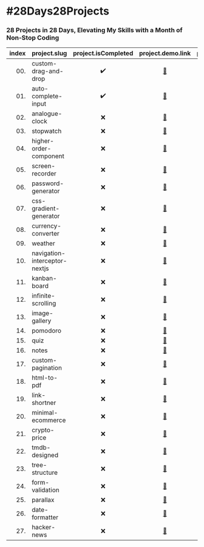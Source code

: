 # #28Days28Projects

### 28 Projects in 28 Days, Elevating My Skills with a Month of Non-Stop Coding

| index | project.slug                  | project.isCompleted |                     project.demo.link                      |                             project.code.link                             |
| ----: | ----------------------------- | :-----------------: | :--------------------------------------------------------: | :-----------------------------------------------------------------------: |
|   00. | custom-drag-and-drop          | :heavy_check_mark:  |     [:link:](https://00-custom-drag-and-drop.kruz.me)      |     [:link:](https://github.com/kruzkasu223/00-custom-drag-and-drop)      |
|   01. | auto-complete-input           | :heavy_check_mark:  |      [:link:](https://01-auto-complete-input.kruz.me)      |      [:link:](https://github.com/kruzkasu223/01-auto-complete-input)      |
|   02. | analogue-clock                |         :x:         |        [:link:](https://02-analogue-clock.kruz.me)         |        [:link:](https://github.com/kruzkasu223/02-analogue-clock)         |
|   03. | stopwatch                     |         :x:         |           [:link:](https://03-stopwatch.kruz.me)           |           [:link:](https://github.com/kruzkasu223/03-stopwatch)           |
|   04. | higher-order-component        |         :x:         |    [:link:](https://04-higher-order-component.kruz.me)     |    [:link:](https://github.com/kruzkasu223/04-higher-order-component)     |
|   05. | screen-recorder               |         :x:         |        [:link:](https://05-screen-recorder.kruz.me)        |        [:link:](https://github.com/kruzkasu223/05-screen-recorder)        |
|   06. | password-generator            |         :x:         |      [:link:](https://06-password-generator.kruz.me)       |      [:link:](https://github.com/kruzkasu223/06-password-generator)       |
|   07. | css-gradient-generator        |         :x:         |    [:link:](https://07-css-gradient-generator.kruz.me)     |    [:link:](https://github.com/kruzkasu223/07-css-gradient-generator)     |
|   08. | currency-converter            |         :x:         |      [:link:](https://08-currency-converter.kruz.me)       |      [:link:](https://github.com/kruzkasu223/08-currency-converter)       |
|   09. | weather                       |         :x:         |            [:link:](https://09-weather.kruz.me)            |            [:link:](https://github.com/kruzkasu223/09-weather)            |
|   10. | navigation-interceptor-nextjs |         :x:         | [:link:](https://10-navigation-interceptor-nextjs.kruz.me) | [:link:](https://github.com/kruzkasu223/10-navigation-interceptor-nextjs) |
|   11. | kanban-board                  |         :x:         |         [:link:](https://11-kanban-board.kruz.me)          |         [:link:](https://github.com/kruzkasu223/11-kanban-board)          |
|   12. | infinite-scrolling            |         :x:         |      [:link:](https://12-infinite-scrolling.kruz.me)       |      [:link:](https://github.com/kruzkasu223/12-infinite-scrolling)       |
|   13. | image-gallery                 |         :x:         |         [:link:](https://13-image-gallery.kruz.me)         |         [:link:](https://github.com/kruzkasu223/13-image-gallery)         |
|   14. | pomodoro                      |         :x:         |           [:link:](https://14-pomodoro.kruz.me)            |           [:link:](https://github.com/kruzkasu223/14-pomodoro)            |
|   15. | quiz                          |         :x:         |             [:link:](https://15-quiz.kruz.me)              |             [:link:](https://github.com/kruzkasu223/15-quiz)              |
|   16. | notes                         |         :x:         |             [:link:](https://16-notes.kruz.me)             |             [:link:](https://github.com/kruzkasu223/16-notes)             |
|   17. | custom-pagination             |         :x:         |       [:link:](https://17-custom-pagination.kruz.me)       |       [:link:](https://github.com/kruzkasu223/17-custom-pagination)       |
|   18. | html-to-pdf                   |         :x:         |          [:link:](https://18-html-to-pdf.kruz.me)          |          [:link:](https://github.com/kruzkasu223/18-html-to-pdf)          |
|   19. | link-shortner                 |         :x:         |         [:link:](https://19-link-shortner.kruz.me)         |         [:link:](https://github.com/kruzkasu223/19-link-shortner)         |
|   20. | minimal-ecommerce             |         :x:         |       [:link:](https://20-minimal-ecommerce.kruz.me)       |       [:link:](https://github.com/kruzkasu223/20-minimal-ecommerce)       |
|   21. | crypto-price                  |         :x:         |         [:link:](https://21-crypto-price.kruz.me)          |         [:link:](https://github.com/kruzkasu223/21-crypto-price)          |
|   22. | tmdb-designed                 |         :x:         |         [:link:](https://22-tmdb-designed.kruz.me)         |         [:link:](https://github.com/kruzkasu223/22-tmdb-designed)         |
|   23. | tree-structure                |         :x:         |        [:link:](https://23-tree-structure.kruz.me)         |        [:link:](https://github.com/kruzkasu223/23-tree-structure)         |
|   24. | form-validation               |         :x:         |        [:link:](https://24-form-validation.kruz.me)        |        [:link:](https://github.com/kruzkasu223/24-form-validation)        |
|   25. | parallax                      |         :x:         |           [:link:](https://25-parallax.kruz.me)            |           [:link:](https://github.com/kruzkasu223/25-parallax)            |
|   26. | date-formatter                |         :x:         |        [:link:](https://26-date-formatter.kruz.me)         |        [:link:](https://github.com/kruzkasu223/26-date-formatter)         |
|   27. | hacker-news                   |         :x:         |          [:link:](https://27-hacker-news.kruz.me)          |          [:link:](https://github.com/kruzkasu223/27-hacker-news)          |
